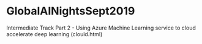 # GlobalAINightsSept2019
Intermediate Track Part 2 - Using Azure Machine Learning service to cloud accelerate deep learning (clould.html)
